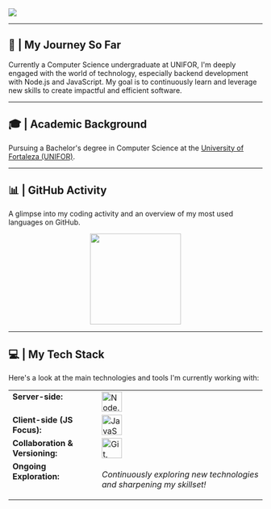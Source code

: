 <img src="https://readme-typing-svg.herokuapp.com/?font=Roboto&weight=900&size=40&center=true&vCenter=true&width=600&height=70&duration=5000&color=00BCD4&lines=Hello,+World!+👋;+I'm+Jotapê!" />

---

## 🚀 | My Journey So Far
Currently a Computer Science undergraduate at UNIFOR, I'm deeply engaged with the world of technology, especially backend development with Node.js and JavaScript. My goal is to continuously learn and leverage new skills to create impactful and efficient software.

---

## 🎓 | Academic Background
<p>
   Pursuing a Bachelor's degree in Computer Science at the <a href="https://unifor.br" target="_blank">University of Fortaleza (UNIFOR)</a>.
</p>

---

## 📊 | GitHub Activity
A glimpse into my coding activity and an overview of my most used languages on GitHub.

<div align="center">
  <a href="https://github.com/jpselas05">
    <img height="180em" src="https://github-readme-stats.vercel.app/api/top-langs/?username=jpselas05&layout=compact&langs_count=7&theme=dracula"/>
  </a>
</div>

---

## 💻 | My Tech Stack
Here's a look at the main technologies and tools I'm currently working with:

<table>
  <tr>
    <td style="font-weight: bold; padding-right: 10px; vertical-align: top;">Server-side:</td>
    <td>
      <img height="40" src="https://skillicons.dev/icons?i=nodejs,javascript" alt="Node.js, JavaScript"/>
    </td>
  </tr>
  <tr>
    <td style="font-weight: bold; padding-right: 10px; vertical-align: top;">Client-side (JS Focus):</td>
    <td>
      <img height="40" src="https://skillicons.dev/icons?i=javascript" alt="JavaScript"/>
    </td>
  </tr>
  <tr>
    <td style="font-weight: bold; padding-right: 10px; vertical-align: top;">Collaboration & Versioning:</td>
    <td>
      <img height="40" src="https://skillicons.dev/icons?i=git,github" alt="Git, GitHub"/>
    </td>
  </tr>
  <tr>
    <td style="font-weight: bold; padding-right: 10px; vertical-align: top;">Ongoing Exploration:</td>
    <td>
      <p><em>Continuously exploring new technologies and sharpening my skillset!</em></p>
    </td>
  </tr>
</table>
